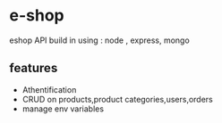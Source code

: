 # e-shop
eshop API build in using : node , express, mongo
## features
- Athentification 
- CRUD on products,product categories,users,orders
- manage env variables 


